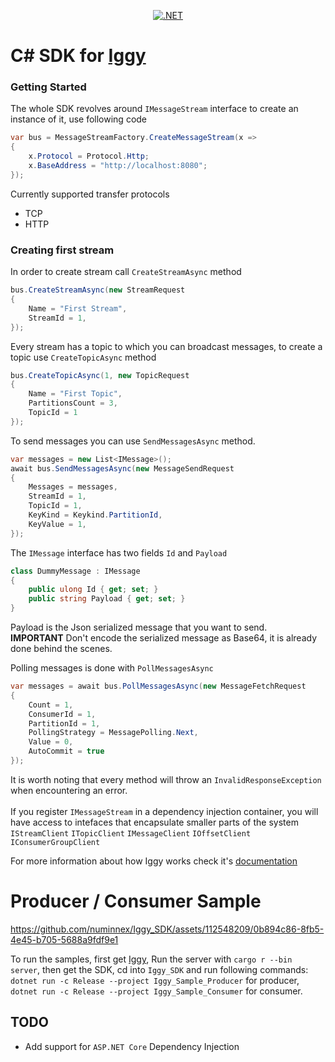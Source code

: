 <div align="center">
  
[![.NET](https://github.com/numinnex/Iggy_SDK/actions/workflows/dotnet.yml/badge.svg)](https://github.com/numinnex/Iggy_SDK/actions/workflows/dotnet.yml)

</div>

# C# SDK for [Iggy](https://github.com/spetz/iggy)

### Getting Started
The whole SDK revolves around `IMessageStream` interface to create an instance of it, use following code
```c#
var bus = MessageStreamFactory.CreateMessageStream(x =>
{
    x.Protocol = Protocol.Http;
    x.BaseAddress = "http://localhost:8080";
});

```
Currently supported transfer protocols
-  TCP
-  HTTP

### Creating first stream
In order to create stream call `CreateStreamAsync` method
```c#
bus.CreateStreamAsync(new StreamRequest
{
    Name = "First Stream",
    StreamId = 1,
});

```
Every stream has a topic to which you can broadcast messages, to create a topic
use `CreateTopicAsync` method
```c#
bus.CreateTopicAsync(1, new TopicRequest
{
    Name = "First Topic",
    PartitionsCount = 3,
    TopicId = 1
});

```
To send messages you can use `SendMessagesAsync` method.
```c#
var messages = new List<IMessage>();
await bus.SendMessagesAsync(new MessageSendRequest
{
    Messages = messages,
    StreamId = 1,
    TopicId = 1,
    KeyKind = Keykind.PartitionId,
    KeyValue = 1,
});
```
The `IMessage` interface has two fields `Id` and `Payload`
```c#
class DummyMessage : IMessage
{
    public ulong Id { get; set; }
    public string Payload { get; set; }
}
```
Payload is the Json serialized message that you want to send.</br>
<b>IMPORTANT</b> Don't encode the serialized message as Base64, it is already done behind the scenes.

Polling messages is done with `PollMessagesAsync` 
```c#
var messages = await bus.PollMessagesAsync(new MessageFetchRequest
{
    Count = 1,
    ConsumerId = 1,
    PartitionId = 1,
    PollingStrategy = MessagePolling.Next,
    Value = 0,
    AutoCommit = true
});
```
It is worth noting that every method will throw an `InvalidResponseException` when encountering an error.<br><br>
If you register `IMessageStream` in a dependency injection container, you will have access to intefaces
that encapsulate smaller parts of the system `IStreamClient` `ITopicClient` `IMessageClient` `IOffsetClient` `IConsumerGroupClient`

For more information about how Iggy works check it's [documentation](https://docs.iggy.rs/)

# Producer / Consumer Sample

https://github.com/numinnex/Iggy_SDK/assets/112548209/0b894c86-8fb5-4e45-b705-5688a9fdf9e1

To run the samples, first get [Iggy](https://github.com/spetz/iggy), Run the server with `cargo r --bin server`, then get the SDK, cd into `Iggy_SDK`
and run following commands: `dotnet run -c Release --project Iggy_Sample_Producer` for producer, `dotnet run -c Release --project Iggy_Sample_Consumer`
for consumer.

## TODO 
- Add support for `ASP.NET Core` Dependency Injection




